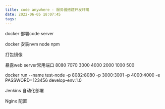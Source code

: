 ```yaml
---
title: code anywhere - 服务器搭建开发环境
date: 2022-06-05 18:07:45
tags:
---
```


docker 部署code server

docker 安装nvm node npm

打包镜像

暴露web server常用端口
8080 7070 3000 4000 2000 1000 500

docker run --name test-node -p 8082:8080 -p 3000:3001 -p 4000:4000 -e PASSWORD=123456 develop-env:1.0


Jenkins 自动化部署


Nginx 配置

